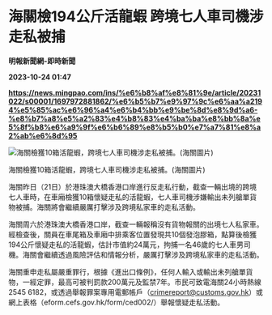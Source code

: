 # 海關檢194公斤活龍蝦 跨境七人車司機涉走私被捕
**明報新聞網-即時新聞**

**2023-10-24 01:47**

**https://news.mingpao.com/ins/%e6%b8%af%e8%81%9e/article/20231022/s00001/1697972881862/%e6%b5%b7%e9%97%9c%e6%aa%a2194%e5%85%ac%e6%96%a4%e6%b4%bb%e9%be%8d%e8%9d%a6-%e8%b7%a8%e5%a2%83%e4%b8%83%e4%ba%ba%e8%bb%8a%e5%8f%b8%e6%a9%9f%e6%b6%89%e8%b5%b0%e7%a7%81%e8%a2%ab%e6%8d%95**

![海關檢獲10箱活龍蝦，跨境七人車司機涉走私被捕。(海關圖片)](https://fs.mingpao.com/ins/20231022/s00001/66a3aa85ff9d13744108b8f3cb0eea84.jpg)

海關檢獲10箱活龍蝦，跨境七人車司機涉走私被捕。(海關圖片)

海關昨日（21日）於港珠澳大橋香港口岸進行反走私行動，截查一輛出境的跨境七人車時，在車廂檢獲10箱懷疑走私的活龍蝦，七人車司機涉嫌輸出未列艙單貨物被捕。海關將會繼續嚴厲打擊涉及跨境私家車的走私活動。

海關周六於港珠澳大橋香港口岸，截查一輛報稱沒有貨物報關的出境七人私家車。經檢查後，關員在車尾箱及車廂中排乘客位置發現共10個發泡膠箱，點算後檢獲194公斤懷疑走私的活龍蝦，估計市值約24萬元，拘捕一名46歲的七人車男司機。海關會繼續透過風險評估和情報分析，嚴厲打擊涉及跨境私家車的走私活動。

海關重申走私屬嚴重罪行，根據《進出口條例》，任何人輸入或輸出未列艙單貨物，一經定罪，最高可被判罰款200萬元及監禁7年。市民可致電海關24小時熱線2545 6182，或透過舉報罪案專用電郵帳戶（crimereport@customs.gov.hk）或網上表格（eform.cefs.gov.hk/form/ced002/）舉報懷疑走私活動。